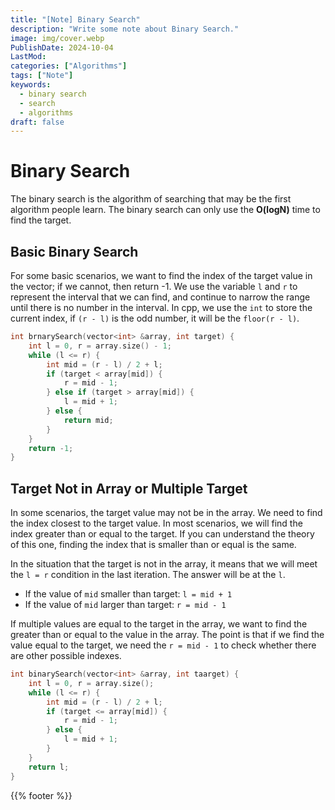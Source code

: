 ```yaml
---
title: "[Note] Binary Search"
description: "Write some note about Binary Search."
image: img/cover.webp
PublishDate: 2024-10-04
LastMod: 
categories: ["Algorithms"]
tags: ["Note"]
keywords:
  - binary search
  - search
  - algorithms
draft: false
---
```


# Binary Search

The binary search is the algorithm of searching that may be the first algorithm people learn. The binary search can only use the **O(logN)** time to find the target.

##  Basic Binary Search

For some basic scenarios, we want to find the index of the target value in the vector; if we cannot, then return -1. We use the variable `l` and `r` to represent the interval that we can find, and continue to narrow the range until there is no number in the interval. In cpp, we use the `int` to store the current index, if `(r - l)` is the odd number, it will be the `floor(r - l)`.

```c++
int brnarySearch(vector<int> &array, int target) {
    int l = 0, r = array.size() - 1;
    while (l <= r) {
        int mid = (r - l) / 2 + l;
        if (target < array[mid]) {
            r = mid - 1;
        } else if (target > array[mid]) {
            l = mid + 1;
        } else {
            return mid;
        }
    }
    return -1;
}
```

## Target Not in Array or Multiple Target

In some scenarios, the target value may not be in the array. We need to find the index closest to the target value. In most scenarios, we will find the index greater than or equal to the target. If you can understand the theory of this one, finding the index that is smaller than or equal is the same.

In the situation that the target is not in the array, it means that we will meet the `l = r` condition in the last iteration. The answer will be at the `l`.

- If the value of `mid` smaller than target: `l = mid + 1`
- If the value of `mid` larger than target: `r = mid - 1`

If multiple values are equal to the target in the array, we want to find the greater than or equal to the value in the array. The point is that if we find the value equal to the target, we need the `r = mid - 1` to check whether there are other possible indexes.

```c++
int binarySearch(vector<int> &array, int taarget) {
    int l = 0, r = array.size();
    while (l <= r) {
        int mid = (r - l) / 2 + l;
        if (target <= array[mid]) {
            r = mid - 1;
        } else {
            l = mid + 1;
        }
    }
    return l;
}
```

{{% footer %}}
